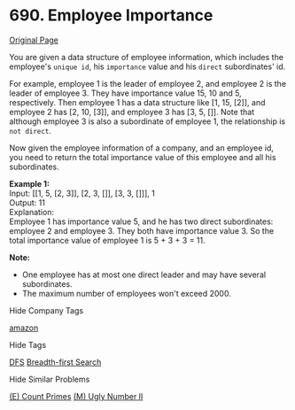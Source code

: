 # 690. Employee Importance  

[Original Page](https://leetcode.com/problems/employee-importance/)

You are given a data structure of employee information, which includes the employee's `unique id`, his `importance` value and his `direct` subordinates' id.  

For example, employee 1 is the leader of employee 2, and employee 2 is the leader of employee 3. They have importance value 15, 10 and 5, respectively. Then employee 1 has a data structure like [1, 15, [2]], and employee 2 has [2, 10, [3]], and employee 3 has [3, 5, []]. Note that although employee 3 is also a subordinate of employee 1, the relationship is `not direct`.    

Now given the employee information of a company, and an employee id, you need to return the total importance value of this employee and all his subordinates.

**Example 1:**  
Input: [[1, 5, [2, 3]], [2, 3, []], [3, 3, []]], 1  
Output: 11  
Explanation:  
Employee 1 has importance value 5, and he has two direct subordinates: employee 2 and employee 3. They both have importance value 3. So the total importance value of employee 1 is 5 + 3 + 3 = 11.  
 
**Note:**
* One employee has at most one direct leader and may have several subordinates.
* The maximum number of employees won't exceed 2000.

<div>

<div id="company_tags" class="btn btn-xs btn-warning">Hide Company Tags</div>

<span class="hidebutton" style="display: inline;">[amazon](/company/amazon/)</span></div>

<div>

<div id="tags" class="btn btn-xs btn-warning">Hide Tags</div>

<span class="hidebutton" style="display: inline;">[DFS](/tag/dfs/) [Breadth-first Search](/tag/breadth-first-search/) </span></div>

<div>

<div id="similar" class="btn btn-xs btn-warning">Hide Similar Problems</div>

<span class="hidebutton" style="display: inline;">[(E) Count Primes](/problems/count-primes/) [(M) Ugly Number II](/problems/ugly-number-ii/)</span></div>